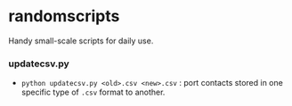 # randomscripts
Handy small-scale scripts for daily use.


### updatecsv.py
* `python updatecsv.py <old>.csv <new>.csv` : port contacts stored in one specific type of `.csv` format to another.
